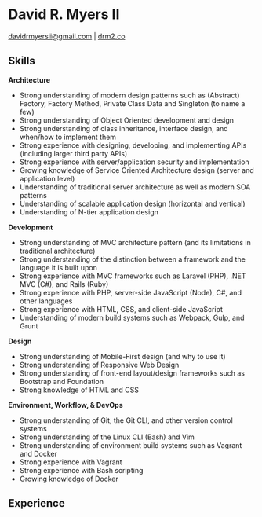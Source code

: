 # David R. Myers II

[davidrmyersii@gmail.com](mailto:davidrmyersii@gmail.com) | [drm2.co](https://drm2.co)


## Skills

**Architecture**

- Strong understanding of modern design patterns such as (Abstract) Factory, Factory Method, Private Class Data and Singleton (to name a few)
- Strong understanding of Object Oriented development and design
- Strong understanding of class inheritance, interface design, and when/how to implement them
- Strong experience with designing, developing, and implementing APIs (including larger third party APIs)
- Strong experience with server/application security and implementation
- Growing knowledge of Service Oriented Architecture design (server and application level)
- Understanding of traditional server architecture as well as modern SOA patterns
- Understanding of scalable application design (horizontal and vertical)
- Understanding of N-tier application design

**Development**

- Strong understanding of MVC architecture pattern (and its limitations in traditional architecture)
- Strong understanding of the distinction between a framework and the language it is built upon
- Strong experience with MVC frameworks such as Laravel (PHP), .NET MVC (C#), and Rails (Ruby)
- Strong experience with PHP, server-side JavaScript (Node), C#, and other languages
- Strong experience with HTML, CSS, and client-side JavaScript
- Understanding of modern build systems such as Webpack, Gulp, and Grunt

**Design**

- Strong understanding of Mobile-First design (and why to use it)
- Strong understanding of Responsive Web Design
- Strong understanding of front-end layout/design frameworks such as Bootstrap and Foundation
- Strong knowledge of HTML and CSS

**Environment, Workflow, & DevOps**

- Strong understanding of Git, the Git CLI, and other version control systems
- Strong understanding of the Linux CLI (Bash) and Vim
- Strong understanding of environment build systems such as Vagrant and Docker
- Strong experience with Vagrant
- Strong experience with Bash scripting
- Growing knowledge of Docker

## Experience
